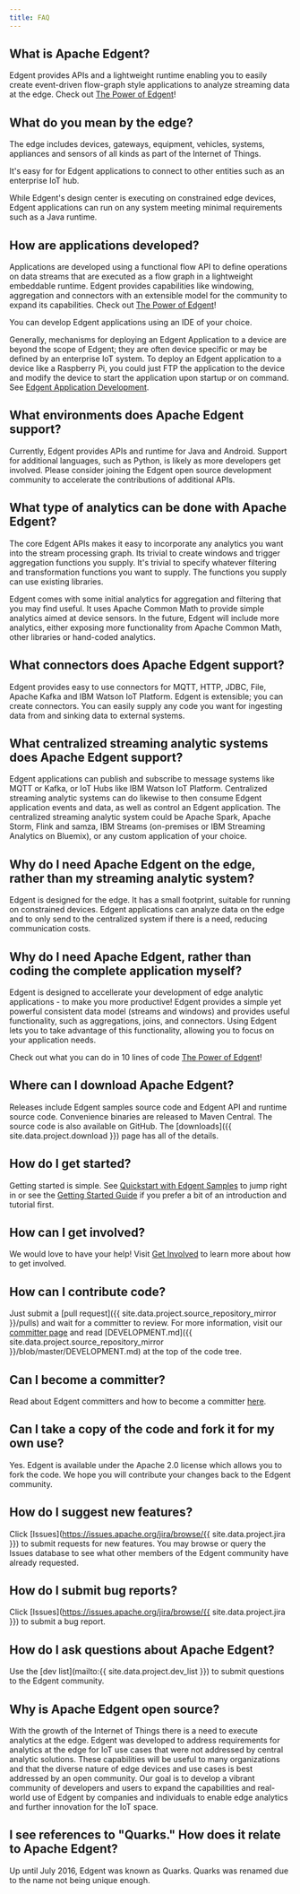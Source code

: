 ```yaml
---
title: FAQ
---
```


## What is Apache Edgent?

Edgent provides APIs and a lightweight runtime enabling you to easily create event-driven flow-graph style applications to analyze streaming data at the edge.
 Check out [The Power of Edgent](power-of-edgent)!

## What do you mean by the edge?

The edge includes devices, gateways, equipment, vehicles, systems, appliances and sensors of all kinds as part of the Internet of Things.

It's easy for for Edgent applications to connect to other entities such as an enterprise IoT hub.

While Edgent's design center is executing on constrained edge devices, Edgent applications can run on any system meeting minimal requirements such as a Java runtime.

## How are applications developed?

Applications are developed using a functional flow API to define operations on data streams that are executed as a flow graph in a lightweight embeddable runtime. Edgent provides capabilities like windowing, aggregation and connectors with an extensible model for the community to expand its capabilities. Check out [The Power of Edgent](power-of-edgent)!

You can develop Edgent applications using an IDE of your choice. 

Generally, mechanisms for deploying an Edgent Application to a device are beyond the scope of Edgent; they are often device specific or may be defined by an enterprise IoT system.  To deploy an Edgent application to a device like a Raspberry Pi, you could just FTP the application to the device and modify the device to start the application upon startup or on command.   See [Edgent Application Development](application-development).

## What environments does Apache Edgent support?

Currently, Edgent provides APIs and runtime for Java and Android. Support for additional languages, such as Python, is likely as more developers get involved. Please consider joining the Edgent open source development community to accelerate the contributions of additional APIs.

## What type of analytics can be done with Apache Edgent?

The core Edgent APIs makes it easy to incorporate any analytics you want into the stream processing graph. Its trivial to create windows and trigger aggregation functions you supply. It's trivial to specify whatever filtering and transformation functions you want to supply. The functions you supply can use existing libraries.

Edgent comes with some initial analytics for aggregation and filtering that you may find useful. It uses Apache Common Math to provide simple analytics aimed at device sensors. In the future, Edgent will include more analytics, either exposing more functionality from Apache Common Math, other libraries or hand-coded analytics.

## What connectors does Apache Edgent support?

Edgent provides easy to use connectors for MQTT, HTTP, JDBC, File, Apache Kafka and IBM Watson IoT Platform. Edgent is extensible; you can create connectors.  You can easily supply any code you want for ingesting data from and sinking data to external systems.

## What centralized streaming analytic systems does Apache Edgent support?

Edgent applications can publish and subscribe to message systems like MQTT or Kafka, or IoT Hubs like IBM Watson IoT Platform.  Centralized streaming analytic systems can do likewise to then consume Edgent application events and data, as well as control an Edgent application.  The centralized streaming analytic system could be Apache Spark, Apache Storm, Flink and samza, IBM Streams (on-premises or IBM Streaming Analytics on Bluemix), or any custom application of your choice.

## Why do I need Apache Edgent on the edge, rather than my streaming analytic system?

Edgent is designed for the edge. It has a small footprint, suitable for running on constrained devices. Edgent applications can analyze data on the edge and to only send to the centralized system if there is a need, reducing communication costs.

## Why do I need Apache Edgent, rather than coding the complete application myself?

Edgent is designed to accellerate your development of edge analytic applications - to make you more productive! Edgent provides a simple yet powerful consistent data model (streams and windows) and provides useful functionality, such as aggregations, joins, and connectors. Using Edgent lets you to take advantage of this functionality, allowing you to focus on your application needs.  

Check out what you can do in 10 lines of code [The Power of Edgent](power-of-edgent)!

## Where can I download Apache Edgent?

Releases include Edgent samples source code and Edgent API and runtime source code.  Convenience binaries are released to Maven Central.  The source code is also available on GitHub.  The [downloads]({{ site.data.project.download }}) page has all of the details.

## How do I get started?

Getting started is simple. See [Quickstart with Edgent Samples](edgent-getting-started-samples) to jump right in or see the [Getting Started Guide](edgent-getting-started) if you prefer a bit of an introduction and tutorial first.

## How can I get involved?

We would love to have your help! Visit [Get Involved](community) to learn more about how to get involved.

## How can I contribute code?

Just submit a [pull request]({{ site.data.project.source_repository_mirror }}/pulls) and wait for a committer to review. For more information, visit our [committer page](committers) and read [DEVELOPMENT.md]({{ site.data.project.source_repository_mirror }}/blob/master/DEVELOPMENT.md) at the top of the code tree.

## Can I become a committer?

Read about Edgent committers and how to become a committer [here](committers).

## Can I take a copy of the code and fork it for my own use?

Yes. Edgent is available under the Apache 2.0 license which allows you to fork the code. We hope you will contribute your changes back to the Edgent community.

## How do I suggest new features?

Click [Issues](https://issues.apache.org/jira/browse/{{ site.data.project.jira }}) to submit requests for new features. You may browse or query the Issues database to see what other members of the Edgent community have already requested.

## How do I submit bug reports?

Click [Issues](https://issues.apache.org/jira/browse/{{ site.data.project.jira }}) to submit a bug report.

## How do I ask questions about Apache Edgent?

Use the [dev list](mailto:{{ site.data.project.dev_list }}) to submit questions to the Edgent community.

## Why is Apache Edgent open source?

With the growth of the Internet of Things there is a need to execute analytics at the edge. Edgent was developed to address requirements for analytics at the edge for IoT use cases that were not addressed by central analytic solutions. These capabilities will be useful to many organizations and that the diverse nature of edge devices and use cases is best addressed by an open community. Our goal is to develop a vibrant community of developers and users to expand the capabilities and real-world use of Edgent by companies and individuals to enable edge analytics and further innovation for the IoT space.

## I see references to "Quarks." How does it relate to Apache Edgent?

Up until July 2016, Edgent was known as Quarks. Quarks was renamed due to the name not being unique enough.
